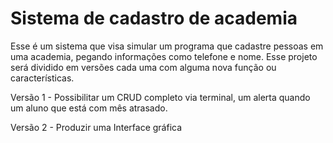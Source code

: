<h1> Sistema de cadastro de academia </h1>

Esse é um sistema que visa simular um programa que cadastre pessoas em uma academia, 
pegando informações como telefone e nome. Esse projeto será dividido em versões cada uma com alguma nova função ou características.  

Versão 1 - Possibilitar um CRUD completo via terminal, um alerta quando um  aluno que está com mês atrasado.

Versão 2 - Produzir uma Interface gráfica
